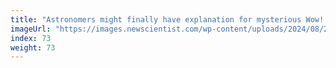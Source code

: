 ```yaml
---
title: "Astronomers might finally have explanation for mysterious Wow! signal"
imageUrl: "https://images.newscientist.com/wp-content/uploads/2024/08/21113241/SEI_218106150.jpg?width=788"
index: 73
weight: 73
---
```

